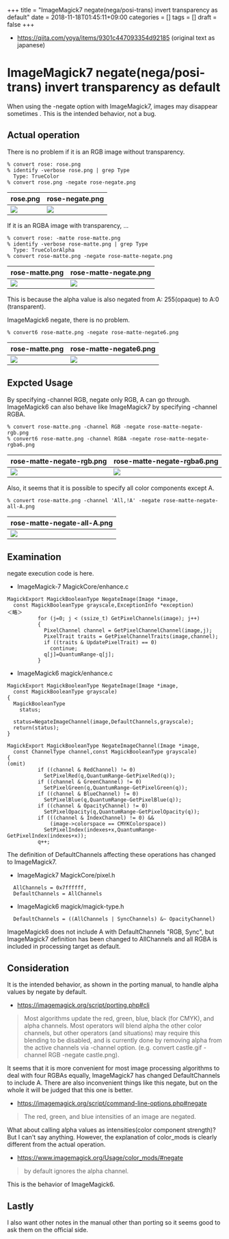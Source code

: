 +++
title = "ImageMagick7 negate(nega/posi-trans) invert transparency as default"
date = 2018-11-18T01:45:11+09:00
categories = []
tags = []
draft = false
+++

- https://qiita.com/yoya/items/9301c447093354d92185 (original text as japanese)

# ImageMagick7 negate(nega/posi-trans) invert transparency as default

When using the -negate option with ImageMagick7, images may disappear sometimes
.
This is the intended behavior, not a bug.

## Actual operation

There is no problem if it is an RGB image without transparency.

```
% convert rose: rose.png
% identify -verbose rose.png | grep Type
  Type: TrueColor
% convert rose.png -negate rose-negate.png
```
|rose.png | rose-negate.png|
|---|---|
| <img src="../rose.png" /> |<img src="../rose-negate.png" /> |

If it is an RGBA image with transparency, ...

```
% convert rose: -matte rose-matte.png
% identify -verbose rose-matte.png | grep Type
  Type: TrueColorAlpha
% convert rose-matte.png -negate rose-matte-negate.png
```
|rose-matte.png | rose-matte-negate.png|
|---|---|
| <img src="../rose-matte.png" /> |<img src="../rose-matte-negate.png" /> |

This is because the alpha value is also negated from A: 255(opaque) to A:0 (transparent).

ImageMagick6 negate, there is no problem.

```
% convert6 rose-matte.png -negate rose-matte-negate6.png
```
|rose-matte.png | rose-matte-negate6.png|
|---|---|
| <img src="../rose-matte.png" /> |<img src="../rose-matte-negate6.png" /> |

## Expcted Usage

By specifying -channel RGB, negate only RGB, A can go through.
ImageMagick6 can also behave like ImageMagick7 by specifying -channel RGBA.

```
% convert rose-matte.png -channel RGB -negate rose-matte-negate-rgb.png
% convert6 rose-matte.png -channel RGBA -negate rose-matte-negate-rgba6.png
```

|rose-matte-negate-rgb.png|rose-matte-negate-rgba6.png|
|---|---|
| <img src="../rose-matte-negate-rgb.png" /> |<img src="../rose-matte-negate-rgba6.png" /> |

Also, it seems that it is possible to specify all color components except A.

```
% convert rose-matte.png -channel 'All,!A' -negate rose-matte-negate-all-A.png
```

|rose-matte-negate-all-A.png|
|---|
| <img src="../rose-matte-negate-all-A.png" /> |

## Examination

negate execution code is here.

- ImageMagick-7 MagickCore/enhance.c

```
MagickExport MagickBooleanType NegateImage(Image *image,
  const MagickBooleanType grayscale,ExceptionInfo *exception)
＜略＞
          for (j=0; j < (ssize_t) GetPixelChannels(image); j++)
          {
            PixelChannel channel = GetPixelChannelChannel(image,j);
            PixelTrait traits = GetPixelChannelTraits(image,channel);
            if ((traits & UpdatePixelTrait) == 0)
              continue;
            q[j]=QuantumRange-q[j];
          }
```

- ImageMagick6 magick/enhance.c

```
MagickExport MagickBooleanType NegateImage(Image *image,
  const MagickBooleanType grayscale)
{
  MagickBooleanType
    status;

  status=NegateImageChannel(image,DefaultChannels,grayscale);
  return(status);
}

MagickExport MagickBooleanType NegateImageChannel(Image *image,
  const ChannelType channel,const MagickBooleanType grayscale)
{
(omit)
          if ((channel & RedChannel) != 0)
            SetPixelRed(q,QuantumRange-GetPixelRed(q));
          if ((channel & GreenChannel) != 0)
            SetPixelGreen(q,QuantumRange-GetPixelGreen(q));
          if ((channel & BlueChannel) != 0)
            SetPixelBlue(q,QuantumRange-GetPixelBlue(q));
          if ((channel & OpacityChannel) != 0)
            SetPixelOpacity(q,QuantumRange-GetPixelOpacity(q));
          if (((channel & IndexChannel) != 0) &&
              (image->colorspace == CMYKColorspace))
            SetPixelIndex(indexes+x,QuantumRange-GetPixelIndex(indexes+x));
          q++;
```

The definition of DefaultChannels affecting these operations has changed to ImageMagick7.

- ImageMagick7 MagickCore/pixel.h

```
  AllChannels = 0x7ffffff,
  DefaultChannels = AllChannels
```

- ImageMagick6 magick/magick-type.h

```
  DefaultChannels = ((AllChannels | SyncChannels) &~ OpacityChannel)
```

ImageMagick6 does not include A with DefaultChannels "RGB, Sync", but ImageMagick7 definition has been changed to AllChannels and all RGBA is included in processing target as default.

## Consideration

It is the intended behavior, as shown in the porting manual, to handle alpha values by negate by default.

- https://imagemagick.org/script/porting.php#cli

> Most algorithms update the red, green, blue, black (for CMYK), and alpha channels. Most operators will blend alpha the other color channels, but other operators (and situations) may require this blending to be disabled, and is currently done by removing alpha from the active channels via -channel option. (e.g. convert castle.gif -channel RGB -negate castle.png).

It seems that it is more convenient for most image processing algorithms to deal with four RGBAs equally, ImageMagick7 has changed DefaultChannels to include A. There are also inconvenient things like this negate, but on the whole it will be judged that this one is better.

- https://imagemagick.org/script/command-line-options.php#negate

> The red, green, and blue intensities of an image are negated.

What about calling alpha values as intensities(color component strength)?
But I can't say anything.
However, the explanation of color_mods is clearly different from the actual operation.

- https://www.imagemagick.org/Usage/color_mods/#negate

> by default ignores the alpha channel.

This is the behavior of ImageMagick6.

## Lastly

I also want other notes in the manual other than porting so it seems good to ask them on the official side.
